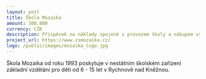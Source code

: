 ```yaml
---
layout: post
title: Škola Mozaika
amount: 300,000
currency: CZK
description: Příspěvek na náklady spojené s provozem školy a nákupem vybavení
project_url: https://www.zsmozaika.cz/ 
logo: /public/images/mozaika_logo.jpg
---
```


Škola Mozaika od roku 1993 poskytuje v nestátním školském zařízení základní vzdělání pro děti od 6 - 15 let v Rychnově nad Kněžnou.
